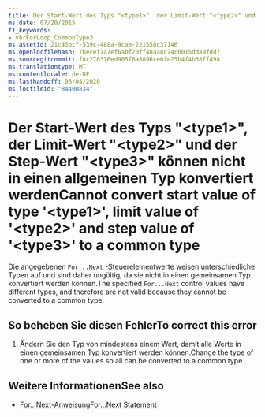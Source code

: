 ```yaml
---
title: Der Start-Wert des Typs "<type1>", der Limit-Wert "<type2>" und der Step-Wert "<type3>" können nicht in einen allgemeinen Typ konvertiert werden
ms.date: 07/20/2015
f1_keywords:
- vbrForLoop_CommonType3
ms.assetid: 21c45bcf-539c-488a-9cae-221558c37146
ms.openlocfilehash: 7becef7a7ef6abf20ff48aa8c74c0015dda9fdd7
ms.sourcegitcommit: f8c270376ed905f6a8896ce0fe25b4f4b38ff498
ms.translationtype: MT
ms.contentlocale: de-DE
ms.lasthandoff: 06/04/2020
ms.locfileid: "84400834"
---
```

# <a name="cannot-convert-start-value-of-type-type1-limit-value-of-type2-and-step-value-of-type3-to-a-common-type"></a><span data-ttu-id="b81b4-102">Der Start-Wert des Typs "\<type1>", der Limit-Wert "\<type2>" und der Step-Wert "\<type3>" können nicht in einen allgemeinen Typ konvertiert werden</span><span class="sxs-lookup"><span data-stu-id="b81b4-102">Cannot convert start value of type '\<type1>', limit value of '\<type2>' and step value of '\<type3>' to a common type</span></span>
<span data-ttu-id="b81b4-103">Die angegebenen `For...Next` -Steuerelementwerte weisen unterschiedliche Typen auf und sind daher ungültig, da sie nicht in einen gemeinsamen Typ konvertiert werden können.</span><span class="sxs-lookup"><span data-stu-id="b81b4-103">The specified `For...Next` control values have different types, and therefore are not valid because they cannot be converted to a common type.</span></span>  
  
## <a name="to-correct-this-error"></a><span data-ttu-id="b81b4-104">So beheben Sie diesen Fehler</span><span class="sxs-lookup"><span data-stu-id="b81b4-104">To correct this error</span></span>  
  
1. <span data-ttu-id="b81b4-105">Ändern Sie den Typ von mindestens einem Wert, damit alle Werte in einen gemeinsamen Typ konvertiert werden können.</span><span class="sxs-lookup"><span data-stu-id="b81b4-105">Change the type of one or more of the values so all can be converted to a common type.</span></span>  
  
## <a name="see-also"></a><span data-ttu-id="b81b4-106">Weitere Informationen</span><span class="sxs-lookup"><span data-stu-id="b81b4-106">See also</span></span>

- [<span data-ttu-id="b81b4-107">For...Next-Anweisung</span><span class="sxs-lookup"><span data-stu-id="b81b4-107">For...Next Statement</span></span>](../language-reference/statements/for-next-statement.md)
